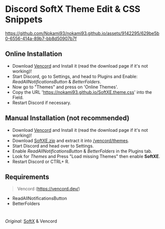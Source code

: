 
# Discord SoftX Theme Edit & CSS Snippets

https://github.com/Nokami93/nokami93.github.io/assets/9142295/629be5b0-6556-414a-89b7-bb8d50907b7f

## **Online Installation**
- Download [Vencord](https://vencord.dev/) and Install it (read the download page if it's not working)!
- Start Discord, go to Settings, and head to Plugins and Enable: *ReadAllNotificationsButton* & *BetterFolders*.
- Now go to "Themes" and press on 'Online Themes'.
- Copy the URL 'https://nokami93.github.io/SoftXE.theme.css' into the Field.
- Restart Discord if necessary.
  
## **Manual Installation (not recommended)**
- Download [Vencord](https://vencord.dev/) and Install it (read the download page if it's not working)!
- Download [SoftXE.zip](https://github.com/Nokami93/nokami93.github.io/releases) and extract it into [/vencord/themes](https://i.imgur.com/UCldJLr.png).
- Start Discord and head over to Settings.
- Enable *ReadAllNotificationsButton* & *BetterFolders* in the Plugins tab.
- Look for *Themes* and Press "Load missing Themes" then enable **SoftXE**.
- Restart Discord or CTRL+ R.


## **Requirements**
> Vencord (https://vencord.dev/)

- ReadAllNotificationsButton
- BetterFolders





#


*Original:* [SoftX](https://github.com/DiscordStyles/SoftX)  & Vencord
